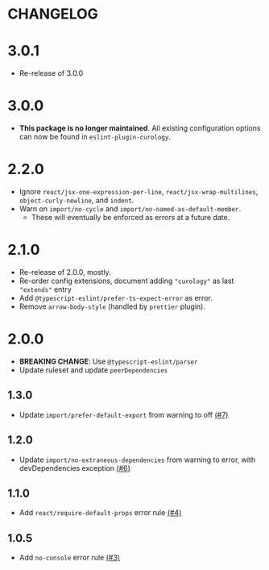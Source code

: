 # CHANGELOG

# 3.0.1

- Re-release of 3.0.0

# 3.0.0

- **This package is no longer maintained**. All existing configuration options can now be found in `eslint-plugin-curology`. 

# 2.2.0

- Ignore `react/jsx-one-expression-per-line`, `react/jsx-wrap-multilines`, `object-curly-newline`, and `indent`.
- Warn on `import/no-cycle` and `import/no-named-as-default-member`.
  - These will eventually be enforced as errors at a future date.

# 2.1.0

- Re-release of 2.0.0, mostly.
- Re-order config extensions, document adding `"curology"` as last `"extends"` entry
- Add `@typescript-eslint/prefer-ts-expect-error` as error.
- Remove `arrow-body-style` (handled by `prettier` plugin).

# 2.0.0

- **BREAKING CHANGE**: Use `@typescript-eslint/parser`
- Update ruleset and update `peerDependencies`

## 1.3.0

- Update `import/prefer-default-export` from warning to off [(#7)](https://github.com/PocketDerm/eslint-config-curology/pull/7)

## 1.2.0

- Update `import/no-extraneous-dependencies` from warning to error, with devDependencies exception [(#6)](https://github.com/PocketDerm/eslint-config-curology/pull/6)

## 1.1.0

- Add `react/require-default-props` error rule [(#4)](https://github.com/PocketDerm/eslint-config-curology/pull/4)

## 1.0.5

- Add `no-console` error rule [(#3)](https://github.com/PocketDerm/eslint-config-curology/pull/3)
